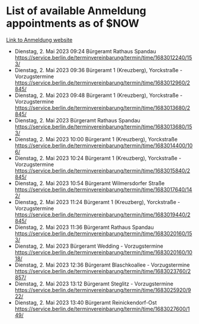 # List of available Anmeldung appointments as of $NOW
[Link to Anmeldung website](https://service.berlin.de/terminvereinbarung/termin/tag.php?termin=1&anliegen[]=120686&dienstleisterlist=122210,122217,327316,122219,327312,122227,327314,122231,327346,122243,327348,122254,122252,329742,122260,329745,122262,329748,122271,327278,122273,327274,122277,327276,330436,122280,327294,122282,327290,122284,327292,122291,327270,122285,327266,122286,327264,122296,327268,150230,329760,122297,327286,122294,327284,122312,329763,122314,329775,122304,327330,122311,327334,122309,327332,317869,122281,327352,122279,329772,122283,122276,327324,122274,327326,122267,329766,122246,327318,122251,327320,122257,327322,122208,327298,122226,327300&herkunft=http%3A%2F%2Fservice.berlin.de%2Fdienstleistung%2F120686%2F)
- Dienstag, 2. Mai 2023 09:24 Bürgeramt Rathaus Spandau https://service.berlin.de/terminvereinbarung/termin/time/1683012240/153/
- Dienstag, 2. Mai 2023 09:36 Bürgeramt 1 (Kreuzberg), Yorckstraße - Vorzugstermine https://service.berlin.de/terminvereinbarung/termin/time/1683012960/2845/
- Dienstag, 2. Mai 2023 09:48 Bürgeramt 1 (Kreuzberg), Yorckstraße - Vorzugstermine https://service.berlin.de/terminvereinbarung/termin/time/1683013680/2845/
- Dienstag, 2. Mai 2023  Bürgeramt Rathaus Spandau https://service.berlin.de/terminvereinbarung/termin/time/1683013680/153/
- Dienstag, 2. Mai 2023 10:00 Bürgeramt 1 (Kreuzberg), Yorckstraße https://service.berlin.de/terminvereinbarung/termin/time/1683014400/106/
- Dienstag, 2. Mai 2023 10:24 Bürgeramt 1 (Kreuzberg), Yorckstraße - Vorzugstermine https://service.berlin.de/terminvereinbarung/termin/time/1683015840/2845/
- Dienstag, 2. Mai 2023 10:54 Bürgeramt Wilmersdorfer Straße https://service.berlin.de/terminvereinbarung/termin/time/1683017640/142/
- Dienstag, 2. Mai 2023 11:24 Bürgeramt 1 (Kreuzberg), Yorckstraße - Vorzugstermine https://service.berlin.de/terminvereinbarung/termin/time/1683019440/2845/
- Dienstag, 2. Mai 2023 11:36 Bürgeramt Rathaus Spandau https://service.berlin.de/terminvereinbarung/termin/time/1683020160/153/
- Dienstag, 2. Mai 2023  Bürgeramt Wedding - Vorzugstermine https://service.berlin.de/terminvereinbarung/termin/time/1683020160/1018/
- Dienstag, 2. Mai 2023 12:36 Bürgeramt Blaschkoallee - Vorzugstermine https://service.berlin.de/terminvereinbarung/termin/time/1683023760/2857/
- Dienstag, 2. Mai 2023 13:12 Bürgeramt Steglitz - Vorzugstermine https://service.berlin.de/terminvereinbarung/termin/time/1683025920/922/
- Dienstag, 2. Mai 2023 13:40 Bürgeramt Reinickendorf-Ost https://service.berlin.de/terminvereinbarung/termin/time/1683027600/149/
